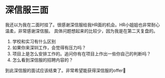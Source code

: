 # 深信服三面

我还以为我在二面时挂了。很感谢深信服给我HR面的机会。HR小姐姐也非常耐心温柔，非常感谢深信服。
具体问题想起来的比较少，因为我是在第二天复盘的。

1. 学校和实习有什么区别
2. 如果你来深圳工作，会觉得有压力吗？
3. 项目上是怎么安排工作的。追问你有在项目上作出一些你自己的判断吗？
4. 怎么看到深信服的招聘内容的？

到此深信服的面试应该结束了。非常希望能获得深信服的offer🤩